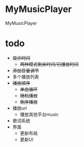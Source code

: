 # MyMusicPlayer
MyMusicPlayer

# todo

  * ~~显示时间~~
    * ~~两种模式剩余时间/已播放时间~~
  * ~~添加音量调节~~
  * 多个播放列表
  * ~~播放顺序~~
    * ~~单曲循环~~
    * ~~随机播放~~
    * ~~倒序播放~~
  * 播放url
    * 播放其他平台music
  * 歌词系统
  * 界面
    * 更新布局
    * 更新UI
